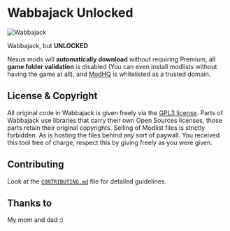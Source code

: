 # Wabbajack Unlocked

![Wabbajack](https://f.rpghq.org/0JmsEwOIjt9q.png?n=pasted-file.png)

Wabbajack, but **UNLOCKED**

Nexus mods will **automatically download** without requiring Premium, all **game folder validation** is disabled (You can even install modlists without having the game at all), and [ModHQ](https://modhq.org/) is whitelisted as a trusted domain.

## License & Copyright

All original code in Wabbajack is given freely via the [GPL3 license](LICENSE.txt). Parts of Wabbajack use libraries that carry their own Open Sources licenses, those parts retain their original copyrights. Selling of Modlist files is strictly forbidden. As is hosting the files behind any sort of paywall. You received this tool free of charge, respect this by giving freely as you were given.

## Contributing

Look at the [`CONTRIBUTING.md`](https://github.com/halgari/wabbajack/blob/master/CONTRIBUTING.md) file for detailed guidelines.

## Thanks to

My mom and dad :)
